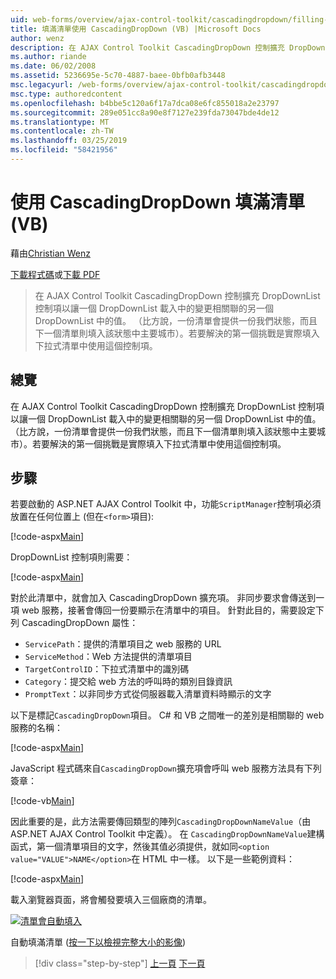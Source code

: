```yaml
---
uid: web-forms/overview/ajax-control-toolkit/cascadingdropdown/filling-a-list-using-cascadingdropdown-vb
title: 填滿清單使用 CascadingDropDown (VB) |Microsoft Docs
author: wenz
description: 在 AJAX Control Toolkit CascadingDropDown 控制擴充 DropDownList 控制項以讓一個 DropDownList 載入中的變更相關聯 anoth 中的值...
ms.author: riande
ms.date: 06/02/2008
ms.assetid: 5236695e-5c70-4887-baee-0bfb0afb3448
msc.legacyurl: /web-forms/overview/ajax-control-toolkit/cascadingdropdown/filling-a-list-using-cascadingdropdown-vb
msc.type: authoredcontent
ms.openlocfilehash: b4bbe5c120a6f17a7dca08e6fc855018a2e23797
ms.sourcegitcommit: 289e051cc8a90e8f7127e239fda73047bde4de12
ms.translationtype: MT
ms.contentlocale: zh-TW
ms.lasthandoff: 03/25/2019
ms.locfileid: "58421956"
---
```

<a name="filling-a-list-using-cascadingdropdown-vb"></a>使用 CascadingDropDown 填滿清單 (VB)
====================
藉由[Christian Wenz](https://github.com/wenz)

[下載程式碼](http://download.microsoft.com/download/9/0/7/907760b1-2c60-4f81-aeb6-ca416a573b0d/cascadingdropdown0.vb.zip)或[下載 PDF](http://download.microsoft.com/download/2/d/c/2dc10e34-6983-41d4-9c08-f78f5387d32b/cascadingdropdown0VB.pdf)

> 在 AJAX Control Toolkit CascadingDropDown 控制擴充 DropDownList 控制項以讓一個 DropDownList 載入中的變更相關聯的另一個 DropDownList 中的值。 （比方說，一份清單會提供一份我們狀態，而且下一個清單則填入該狀態中主要城市）。若要解決的第一個挑戰是實際填入下拉式清單中使用這個控制項。


## <a name="overview"></a>總覽

在 AJAX Control Toolkit CascadingDropDown 控制擴充 DropDownList 控制項以讓一個 DropDownList 載入中的變更相關聯的另一個 DropDownList 中的值。 （比方說，一份清單會提供一份我們狀態，而且下一個清單則填入該狀態中主要城市）。若要解決的第一個挑戰是實際填入下拉式清單中使用這個控制項。

## <a name="steps"></a>步驟

若要啟動的 ASP.NET AJAX Control Toolkit 中，功能`ScriptManager`控制項必須放置在任何位置上 (但在`<form>`項目):

[!code-aspx[Main](filling-a-list-using-cascadingdropdown-vb/samples/sample1.aspx)]

DropDownList 控制項則需要：

[!code-aspx[Main](filling-a-list-using-cascadingdropdown-vb/samples/sample2.aspx)]

對於此清單中，就會加入 CascadingDropDown 擴充項。 非同步要求會傳送到一項 web 服務，接著會傳回一份要顯示在清單中的項目。 針對此目的，需要設定下列 CascadingDropDown 屬性：

- `ServicePath`：提供的清單項目之 web 服務的 URL
- `ServiceMethod`：Web 方法提供的清單項目
- `TargetControlID`：下拉式清單中的識別碼
- `Category`：提交給 web 方法的呼叫時的類別目錄資訊
- `PromptText`：以非同步方式從伺服器載入清單資料時顯示的文字

以下是標記`CascadingDropDown`項目。 C# 和 VB 之間唯一的差別是相關聯的 web 服務的名稱：

[!code-aspx[Main](filling-a-list-using-cascadingdropdown-vb/samples/sample3.aspx)]

JavaScript 程式碼來自`CascadingDropDown`擴充項會呼叫 web 服務方法具有下列簽章：

[!code-vb[Main](filling-a-list-using-cascadingdropdown-vb/samples/sample4.vb)]

因此重要的是，此方法需要傳回類型的陣列`CascadingDropDownNameValue`（由 ASP.NET AJAX Control Toolkit 中定義）。 在 `CascadingDropDownNameValue`建構函式，第一個清單項目的文字，然後其值必須提供，就如同`<option value="VALUE">NAME</option>`在 HTML 中一樣。 以下是一些範例資料：

[!code-aspx[Main](filling-a-list-using-cascadingdropdown-vb/samples/sample5.aspx)]

載入瀏覽器頁面，將會觸發要填入三個廠商的清單。


[![清單會自動填入](filling-a-list-using-cascadingdropdown-vb/_static/image2.png)](filling-a-list-using-cascadingdropdown-vb/_static/image1.png)

自動填滿清單 ([按一下以檢視完整大小的影像](filling-a-list-using-cascadingdropdown-vb/_static/image3.png))

> [!div class="step-by-step"]
> [上一頁](using-auto-postback-with-cascadingdropdown-cs.md)
> [下一頁](using-cascadingdropdown-with-a-database-vb.md)
